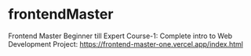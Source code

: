 # frontendMaster
Frontend Master Beginner till Expert
Course-1: Complete intro to Web Development
Project: https://frontend-master-one.vercel.app/index.html
